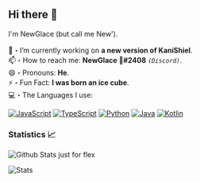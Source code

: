 ## Hi there 👋
I'm NewGlace (but call me New').

🔭・I’m currently working on **a new version of KaniShiel**.\
📫・How to reach me: **NewGlace 🧊#2408** *`(Discord)`*.\
😄・Pronouns: **He**.\
⚡・Fun Fact: **I was born an ice cube**.\
💻・The Languages I use: 

[![ JavaScript ](https://img.shields.io/badge/JavaScript-black?style=flat-square&logo=javascript)](https://developer.mozilla.org/fr/docs/Web/JavaScript)
[![ TypeScript ](https://img.shields.io/badge/TypeScript-black?style=flat-square&logo=typescript&logoColor=3178C6)](https://www.typescriptlang.org/) 
[![ Python ](https://img.shields.io/badge/Python-black?style=flat-square&logo=python)](https://www.python.org/) 
[![ Java ](https://img.shields.io/badge/Java-black?style=flat-square&logo=java)](https://www.java.com/) 
[![ Kotlin ](https://img.shields.io/badge/Kotlin-black?style=flat-square&logo=kotlin)](https://kotlinlang.org//) 

### Statistics 📈
![Github Stats just for flex](https://github-readme-stats.vercel.app/api?username=newglace&show_icons=true&theme=cobalt&count_private=true)

![Stats](https://github-readme-stats.vercel.app/api/top-langs/?username=newglace&layout=compact&theme=outrun)

<!--
**NewGlace/NewGlace** is a ✨ _special_ ✨ repository because its `README.md` (this file) appears on your GitHub profile.

Here are some ideas to get you started:

- 
- 🌱 I’m currently learning ...
- 👯 I’m looking to collaborate on ...
- 🤔 I’m looking for help with ...
- 💬 Ask me about ...
- 📫 How to reach me: ...
- 😄 Pronouns: ...
- ⚡ Fun fact: ...
-->
